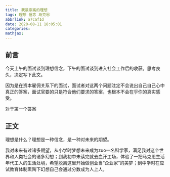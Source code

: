 ```yaml
---
title: 我最崇高的理想
tags: 理想 信念 马克思
abbrlink: a7caf1d
date: 2020-08-11 18:05:01
categories:
mathjax:
---
```


## 前言

今天上午的面试谈到理想信念，下午的面试谈到进入社会工作后的收获。思考良久，决定写下此文。

因为是在资本雇佣关系下的面试，面试者对这两个问题注定不会说出自己自己心中真正的答案，面试官要的只是符合他们要求的答案，也根本不会在乎你的真实感受。

对于第一个答案

## 正文

理想是什么？理想是一种信念，是一种对未来的期望。

我对未来有过诸多期望，从小学时梦想未来成为zuo一名科学家，满足我对这个世界和人类社会的诸多幻想；到我初中未读完就去血汗工场，体验了一把马克思生活年代工人的生活处境，希望脱离这里开始做创业当“企业家”的美梦；到中学时在应试教育体制熏陶下幻想自己会通过分数成为人上人，





